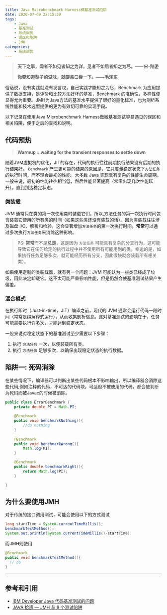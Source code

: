 ```yaml
---
title: Java Microbenchmark Harness微基准测试陷阱
date: 2020-07-09 22:15:59
tags:
	- Java
	- 基准测试
	- 系统调优
	- 误区和陷阱
	- JMH
categories:
    - 系统调优
---
```


> **天下之事，闻者不如见者知之为详，见者不如居者知之为尽。——宋-陆游**
>
> **你要知道梨子的滋味，就要亲口尝一下。——毛泽东**

俗话说，没有实践就没有发言权，自己实践才能知之为尽，Benchmark 为应用提供了数据支持，是评价和比较方法好坏的基准，Benchmark 的准确性，多样性便显得尤为重要。JMH为Java方法的基准水平提供了很好的量化标准，也为剖析系统性能和技术选型提供的更为有效切可靠的实现手段。

以下记录在使用Java Microbenchmark Harness做微基准测试容易遇见的误区和相关陷阱，便于之后的查找和说明。

<!-- more -->

## 代码预热

> **Warmup = waiting for the transient responses to settle down**

随着JVM虚拟机的优化，JIT的存在，代码的执行往往前期执行结果没有后期的执行结果好。 `Benchmark` 产生更可靠的结果的原因是，它只度量稳定状态下`方法任务`的执行时间，而不理会最初的性能。大多数 Java 实现具有复杂的性能生命周期。一般来说，最初的性能往往相当低，然后性能显著提高（常常出现几次性能跃升），直到到达稳定状态。

### 类装载

JVM 通常只在类的第一次使用类时装载它们。所以,方法任务的第一次执行时间包含装载它使用的所有类的时间（如果这些类还没有装载的话）。因为类装载往往涉及磁盘 I/O、解析和检验，这会显著增加`方法任务`的第一次执行时间。**常常**可以通过多次执行`方法任务`来消除这种影响。

> PS:  **常常**而不是**总是**，这是因为 `方法任务` 可能具有复杂的分支行为，这可能导致它在任何给定的执行过程中并不使用所有可能用到的类。幸运的是，如果执行任务足够多次，就可能经历所有分支，因此很快就会装载所有相关类）。

如果使用定制的类装载器，就有另一个问题：JVM 可能认为一些类已经成了垃圾，因此决定卸载它。这不太可能严重影响性能，但是仍然会使基准测试结果产生偏差。

### 混合模式

在执行即时（Just-in-time，JIT）编译之前，现代的 JVM 通常会运行代码一段时间（常常是纯解释式运行），从而收集剖析信息。这对基准测试的影响在于，任务可能需要执行许多次，才能达到稳定状态。

一般来说对稳定状态下的基准测试至少需要以下步骤：

1. 执行 `方法任务` 一次，以便装载所有类。
2. 执行 `方法任务` 足够多次，以确保出现稳定状态的执行数据。

## 陷阱一: 死码消除

在某些情况下，编译器可以判断出某些代码根本不影响输出，所以编译器会消除这些代码,例如注释的代码，不可达的代码块，可达但不被使用的代码，都会被判断为死码而被Javac的时候被消除。

```java
public class ErrorBenchmark {
    private double PI = Math.PI;
  
    @Benchmark
    public void benchmarkNothing(){
        //do nothing
    }
  
    @Benchmark
    public void benchmarkWrong(){
        Math.log(PI);
    }

    @Benchmark
    public double benchmarkRight(){
        return Math.log(PI);
    }

}
```



## 为什么要使用JMH

对于传统的接口调用测试，可能会使用以下的方式测试

```java
long startTime = System.currentTimeMillis();
benchmarkTestMethod();
System.out.println(System.currentTimeMillis()-startTime);
```

而JMH则使用

```java
@Benchmark
public void benchmarkTestMethod(){
  // do 
}
```

---

## 参考和引用

* [IBM Developer Java 代码基准测试的问题](https://www.ibm.com/developerworks/cn/java/j-benchmark1.html)
* [JAVA 拾遗 — JMH 与 8 个测试陷阱](cnkirito.moe/java-jmh/)

